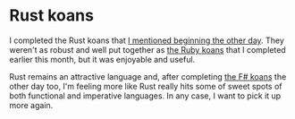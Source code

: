 # Rust koans

I completed the Rust koans that [I mentioned beginning the other day](https://codeconscious.github.io/2024/01/28/rust-koans-in-vs-code.html). They weren't as robust and well put together as [the Ruby koans](https://codeconscious.github.io/2024/01/08/ruby-koans.html) that I completed earlier this month, but it was enjoyable and useful.

Rust remains an attractive language and, after completing [the F# koans](https://codeconscious.github.io/2024/01/25/fsharp-koans.html) the other day too, I'm feeling more like Rust really hits some of sweet spots of both functional and imperative languages. In any case, I want to pick it up more again.
